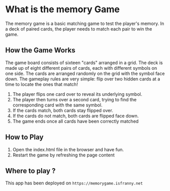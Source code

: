 
# What is the memory Game

The memory game is a basic matching game to test the player's memory. In a deck of paired cards, the player needs to match each pair to win the game.

## How the Game Works

The game board consists of sixteen "cards" arranged in a grid. The deck is made up of eight different pairs of cards, each with different symbols on one side. The cards are arranged randomly on the grid with the symbol face down. The gameplay rules are very simple: flip over two hidden cards at a time to locate the ones that match!

1. The player flips one card over to reveal its underlying symbol.
2. The player then turns over a second card, trying to find the corresponding card with the same symbol.
3. If the cards match, both cards stay flipped over.
4. If the cards do not match, both cards are flipped face down.
5. The game ends once all cards have been correctly matched

## How to Play

1. Open the index.html file in the browser and have fun.
2. Restart the game by refreshing the page content

## Where to play ?

This app has been deployed on `https://memorygame.isfranny.net`
